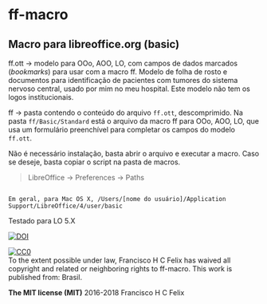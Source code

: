 # ff-macro

## Macro para libreoffice.org (basic)

ff.ott -> modelo para OOo, AOO, LO, com campos de dados marcados (*bookmarks*) para usar com a macro ff. Modelo de folha de rosto e documentos para identificação de pacientes com tumores do sistema nervoso central, usado por mim no meu hospital. Este modelo não tem os logos institucionais.

ff -> pasta contendo o conteúdo do arquivo `ff.ott`, descomprimido. Na pasta `ff/Basic/Standard` está o arquivo da macro ff para OOo, AOO, LO, que usa um formulário preenchível para completar os campos do modelo `ff.ott`.

Não é necessário instalação, basta abrir o arquivo e executar a macro. Caso se deseje, basta copiar o script na pasta de macros.

> LibreOffice -> Preferences -> Paths

```

Em geral, para Mac OS X, /Users/[nome do usuário]/Application Support/LibreOffice/4/user/basic

```

Testado para LO 5.X

[![DOI](https://zenodo.org/badge/19810/cmprsk/rapadura.svg)](https://zenodo.org/badge/latestdoi/19810/cmprsk/rapadura)

<p xmlns:dct="http://purl.org/dc/terms/" xmlns:vcard="http://www.w3.org/2001/vcard-rdf/3.0#">
  <a rel="license"
     href="http://creativecommons.org/publicdomain/zero/1.0/">
    <img src="http://i.creativecommons.org/p/zero/1.0/88x31.png" style="border-style: none;" alt="CC0" />
  </a>
  <br />
  To the extent possible under law,
  <span resource="[_:publisher]" rel="dct:publisher">
    <span property="dct:title">Francisco H C Felix</span></span>
  has waived all copyright and related or neighboring rights to
  <span property="dct:title">ff-macro</span>.
This work is published from:
<span property="vcard:Country" datatype="dct:ISO3166"
      content="BR" about="[_:publisher]">
  Brasil</span>.
</p>

**The MIT license (MIT)**
2016-2018 Francisco H C Felix
